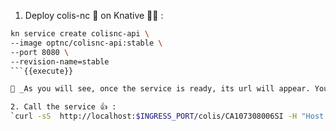 1. Deploy colis-nc 🚀 on Knative 🧑‍🚀 :
```sh
kn service create colisnc-api \
--image optnc/colisnc-api:stable \
--port 8080 \
--revision-name=stable
```{{execute}}

🔦 _As you will see, once the service is ready, its url will appear. You can also retrieve it with `kn service describe colis-api -o url`_

2. Call the service 👍 : 
`curl -sS  http://localhost:$INGRESS_PORT/colis/CA107308006SI -H "Host: $(kn service describe colis-api -o url)" | jq`{{execute}}

